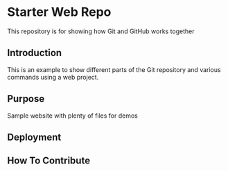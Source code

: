 # Starter Web Repo

This repository is for showing how Git and GitHub works together

## Introduction

This is an example to show different parts of the Git repository and various commands using a web project.

## Purpose

Sample website with plenty of files for demos

## Deployment

## How To Contribute
